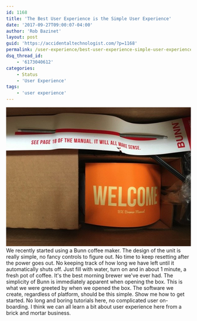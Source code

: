 ```yaml
---
id: 1168
title: 'The Best User Experience is the Simple User Experience'
date: '2017-09-27T09:00:07-04:00'
author: 'Rob Bazinet'
layout: post
guid: 'https://accidentaltechnologist.com/?p=1168'
permalink: /user-experience/best-user-experience-simple-user-experience/
dsq_thread_id:
    - '6173040612'
categories:
    - Status
    - 'User Experience'
tags:
    - 'user experience'
---
```


![Bunn](/assets/img/2017/09/bunn-1.jpg "bunn.jpg") We recently started using a Bunn coffee maker. The design of the unit is really simple, no fancy controls to figure out. No time to keep resetting after the power goes out. No keeping track of how long we have left until it automatically shuts off. Just fill with water, turn on and in about 1 minute, a fresh pot of coffee. It's the best morning brewer we've ever had. The simplicity of Bunn is immediately apparent when opening the box. This is what we were greeted by when we opened the box. The software we create, regardless of platform, should be this simple. Show me how to get started. No long and boring tutorials here, no complicated user on-boarding. I think we can all learn a bit about user experience here from a brick and mortar business.